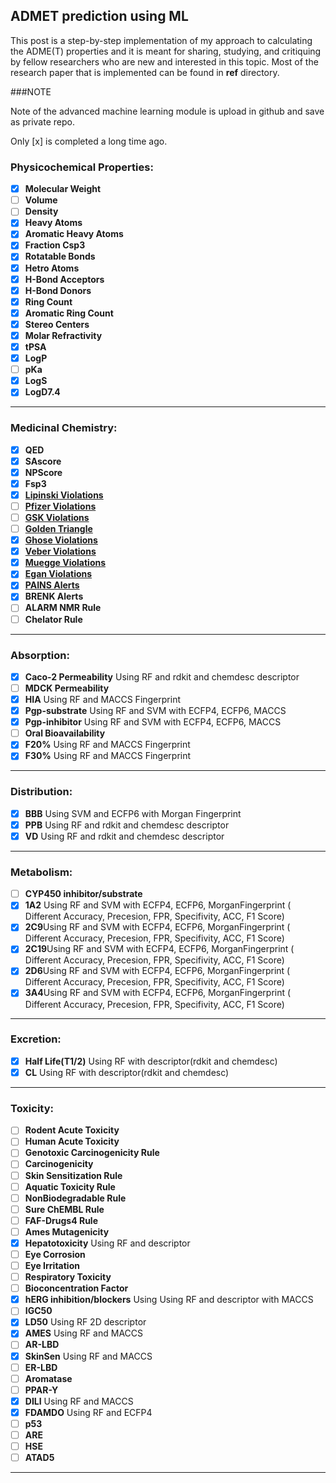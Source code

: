 ## ADMET prediction using ML

This post is a step-by-step implementation of my approach to calculating the ADME(T) properties and it is meant for sharing, studying, and critiquing by fellow researchers who are new and interested in this topic. Most of the research paper that is implemented can be found in **ref** directory. 

###NOTE

Note of the advanced machine learning module is upload in github and save as private repo.

Only [x] is completed a long time ago. 

### **Physicochemical Properties:**

*   [x] **Molecular Weight**
*   [ ] **Volume**
*   [ ] **Density**
*   [x] **Heavy Atoms**
*   [x] **Aromatic Heavy Atoms**
*   [x] **Fraction Csp3**
*   [x] **Rotatable Bonds**
*   [x] **Hetro Atoms**
*   [x] **H-Bond Acceptors**
*   [x] **H-Bond Donors**
*   [x] **Ring Count**
*   [x] **Aromatic Ring Count**
*   [x] **Stereo Centers**
*   [x] **Molar Refractivity**
*   [x] **tPSA**
*   [x] **LogP**
*   [ ] **pKa**
*   [x] **LogS**
*   [x] **LogD7.4**

---

### **Medicinal Chemistry:**

*   [x] **QED**
*   [x] **SAscore**
*   [x] **NPScore**
*   [x] **Fsp3**
*   [x] [**Lipinski Violations**](https://en.wikipedia.org/wiki/Lipinski%27s_rule_of_five)
*   [ ] [**Pfizer Violations**](https://github.com/santuchal/adme_predection/blob/master/ref/hughes2008.pdf)
*   [ ] [**GSK Violations**](https://github.com/santuchal/adme_predection/blob/master/ref/gleeson2008.pdf)
*   [ ] [**Golden Triangle**](https://github.com/santuchal/adme_predection/blob/master/ref/johnson2009.pdf)
*   [x] [**Ghose Violations**](https://github.com/santuchal/adme_predection/blob/master/ref/ghose1999.pdf)
*   [x] [**Veber Violations**](https://github.com/santuchal/adme_predection/blob/master/ref/veber2002.pdf)
*   [x] [**Muegge Violations**](https://github.com/santuchal/adme_predection/blob/master/ref/muegge2001.pdf)
*   [x] [**Egan Violations**](https://github.com/santuchal/adme_predection/blob/master/ref/egan2000.pdf)
*   [x] [**PAINS Alerts**](https://en.wikipedia.org/wiki/Pan-assay_interference_compounds)
*   [x] **BRENK Alerts**
*   [ ] **ALARM NMR Rule**
*   [ ] **Chelator Rule**

---

### **Absorption:**

*   [x] **Caco-2 Permeability** Using RF and rdkit and chemdesc descriptor
*   [ ] **MDCK Permeability**
*   [x] **HIA** Using RF and MACCS Fingerprint
*   [x] **Pgp-substrate** Using RF and SVM with ECFP4, ECFP6, MACCS
*   [x] **Pgp-inhibitor** Using RF and SVM with ECFP4, ECFP6, MACCS
*   [ ] **Oral Bioavailability**
*   [x] **F20%** Using RF and MACCS Fingerprint
*   [x] **F30%** Using RF and MACCS Fingerprint

---

### **Distribution:**

*   [x] **BBB** Using SVM and ECFP6 with Morgan Fingerprint
*   [x] **PPB** Using RF and rdkit and chemdesc descriptor
*   [x] **VD** Using RF and rdkit and chemdesc descriptor

---

### **Metabolism:**

*   [ ] **CYP450 inhibitor/substrate**
*   [x] **1A2** Using RF and SVM with ECFP4, ECFP6, MorganFingerprint ( Different Accuracy, Precesion, FPR, Specifivity, ACC, F1 Score)
*   [x] **2C9**Using RF and SVM with ECFP4, ECFP6, MorganFingerprint ( Different Accuracy, Precesion, FPR, Specifivity, ACC, F1 Score)
*   [x] **2C19**Using RF and SVM with ECFP4, ECFP6, MorganFingerprint ( Different Accuracy, Precesion, FPR, Specifivity, ACC, F1 Score)
*   [x] **2D6**Using RF and SVM with ECFP4, ECFP6, MorganFingerprint ( Different Accuracy, Precesion, FPR, Specifivity, ACC, F1 Score)
*   [x] **3A4**Using RF and SVM with ECFP4, ECFP6, MorganFingerprint ( Different Accuracy, Precesion, FPR, Specifivity, ACC, F1 Score)

---

### **Excretion:**

*   [x] **Half Life(T1/2)** Using RF with descriptor(rdkit and chemdesc)
*   [x] **CL** Using RF with descriptor(rdkit and chemdesc)

---

### **Toxicity:**

*   [ ] **Rodent Acute Toxicity**
*   [ ] **Human Acute Toxicity**
*   [ ] **Genotoxic Carcinogenicity Rule**
*   [ ] **Carcinogenicity**
*   [ ] **Skin Sensitization Rule**
*   [ ] **Aquatic Toxicity Rule**
*   [ ] **NonBiodegradable Rule**
*   [ ] **Sure ChEMBL Rule**
*   [ ] **FAF-Drugs4 Rule**
*   [ ] **Ames Mutagenicity**
*   [x] **Hepatotoxicity** Using RF and descriptor
*   [ ] **Eye Corrosion**
*   [ ] **Eye Irritation**
*   [ ] **Respiratory Toxicity**
*   [ ] **Bioconcentration Factor**
*   [x] **hERG inhibition/blockers** Using Using RF and descriptor with MACCS
*   [ ] **IGC50**
*   [x] **LD50** Using RF 2D descriptor
*   [x] **AMES** Using RF and MACCS
*   [ ] **AR-LBD**
*   [x] **SkinSen** Using RF and MACCS
*   [ ] **ER-LBD**
*   [ ] **Aromatase**
*   [ ] **PPAR-Y**
*   [x] **DILI** Using RF and MACCS
*   [x] **FDAMDO** Using RF and ECFP4
*   [ ] **p53**
*   [ ] **ARE**
*   [ ] **HSE**
*   [ ] **ATAD5**

---